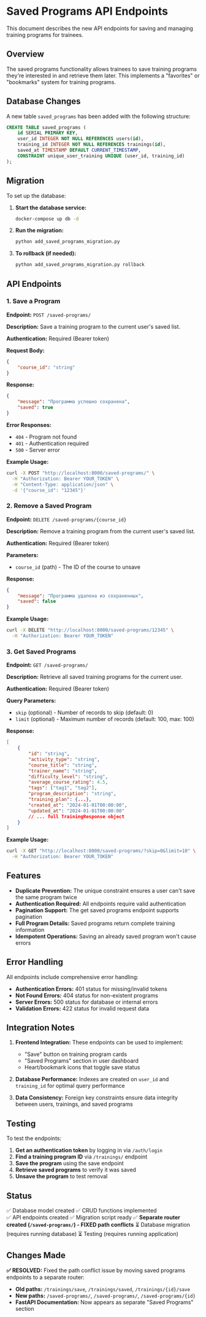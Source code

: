 # Saved Programs API Endpoints

This document describes the new API endpoints for saving and managing training programs for trainees.

## Overview

The saved programs functionality allows trainees to save training programs they're interested in and retrieve them later. This implements a "favorites" or "bookmarks" system for training programs.

## Database Changes

A new table `saved_programs` has been added with the following structure:

```sql
CREATE TABLE saved_programs (
    id SERIAL PRIMARY KEY,
    user_id INTEGER NOT NULL REFERENCES users(id),
    training_id INTEGER NOT NULL REFERENCES trainings(id),
    saved_at TIMESTAMP DEFAULT CURRENT_TIMESTAMP,
    CONSTRAINT unique_user_training UNIQUE (user_id, training_id)
);
```

## Migration

To set up the database:

1. **Start the database service:**
   ```bash
   docker-compose up db -d
   ```

2. **Run the migration:**
   ```bash
   python add_saved_programs_migration.py
   ```

3. **To rollback (if needed):**
   ```bash
   python add_saved_programs_migration.py rollback
   ```

## API Endpoints

### 1. Save a Program

**Endpoint:** `POST /saved-programs/`

**Description:** Save a training program to the current user's saved list.

**Authentication:** Required (Bearer token)

**Request Body:**
```json
{
    "course_id": "string"
}
```

**Response:**
```json
{
    "message": "Программа успешно сохранена",
    "saved": true
}
```

**Error Responses:**
- `404` - Program not found
- `401` - Authentication required
- `500` - Server error

**Example Usage:**
```bash
curl -X POST "http://localhost:8000/saved-programs/" \
  -H "Authorization: Bearer YOUR_TOKEN" \
  -H "Content-Type: application/json" \
  -d '{"course_id": "12345"}'
```

### 2. Remove a Saved Program

**Endpoint:** `DELETE /saved-programs/{course_id}`

**Description:** Remove a training program from the current user's saved list.

**Authentication:** Required (Bearer token)

**Parameters:**
- `course_id` (path) - The ID of the course to unsave

**Response:**
```json
{
    "message": "Программа удалена из сохраненных",
    "saved": false
}
```

**Example Usage:**
```bash
curl -X DELETE "http://localhost:8000/saved-programs/12345" \
  -H "Authorization: Bearer YOUR_TOKEN"
```

### 3. Get Saved Programs

**Endpoint:** `GET /saved-programs/`

**Description:** Retrieve all saved training programs for the current user.

**Authentication:** Required (Bearer token)

**Query Parameters:**
- `skip` (optional) - Number of records to skip (default: 0)
- `limit` (optional) - Maximum number of records (default: 100, max: 100)

**Response:**
```json
[
    {
        "id": "string",
        "activity_type": "string",
        "course_title": "string",
        "trainer_name": "string",
        "difficulty_level": "string",
        "average_course_rating": 4.5,
        "tags": ["tag1", "tag2"],
        "program_description": "string",
        "training_plan": {...},
        "created_at": "2024-01-01T00:00:00",
        "updated_at": "2024-01-01T00:00:00"
        // ... full TrainingResponse object
    }
]
```

**Example Usage:**
```bash
curl -X GET "http://localhost:8000/saved-programs/?skip=0&limit=10" \
  -H "Authorization: Bearer YOUR_TOKEN"
```

## Features

- **Duplicate Prevention:** The unique constraint ensures a user can't save the same program twice
- **Authentication Required:** All endpoints require valid authentication
- **Pagination Support:** The get saved programs endpoint supports pagination
- **Full Program Details:** Saved programs return complete training information
- **Idempotent Operations:** Saving an already saved program won't cause errors

## Error Handling

All endpoints include comprehensive error handling:

- **Authentication Errors:** 401 status for missing/invalid tokens
- **Not Found Errors:** 404 status for non-existent programs
- **Server Errors:** 500 status for database or internal errors
- **Validation Errors:** 422 status for invalid request data

## Integration Notes

1. **Frontend Integration:** These endpoints can be used to implement:
   - "Save" button on training program cards
   - "Saved Programs" section in user dashboard
   - Heart/bookmark icons that toggle save status

2. **Database Performance:** Indexes are created on `user_id` and `training_id` for optimal query performance

3. **Data Consistency:** Foreign key constraints ensure data integrity between users, trainings, and saved programs

## Testing

To test the endpoints:

1. **Get an authentication token** by logging in via `/auth/login`
2. **Find a training program ID** via `/trainings/` endpoint
3. **Save the program** using the save endpoint
4. **Retrieve saved programs** to verify it was saved
5. **Unsave the program** to test removal

## Status

✅ Database model created
✅ CRUD functions implemented  
✅ API endpoints created
✅ Migration script ready
✅ **Separate router created (`/saved-programs/`) - FIXED path conflicts**
⏳ Database migration (requires running database)
⏳ Testing (requires running application)

## Changes Made

**✅ RESOLVED:** Fixed the path conflict issue by moving saved programs endpoints to a separate router:
- **Old paths:** `/trainings/save`, `/trainings/saved`, `/trainings/{id}/save`
- **New paths:** `/saved-programs/`, `/saved-programs/`, `/saved-programs/{id}`
- **FastAPI Documentation:** Now appears as separate "Saved Programs" section 